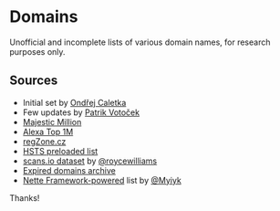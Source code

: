 # Domains
Unofficial and incomplete lists of various domain names, for research purposes only.

## Sources
- Initial set by [Ondřej Caletka](https://blog.root.cz/oskar/jak-vylistovat-domenu-cz/866150/)
- Few updates by [Patrik Votoček](https://github.com/Vrtak-CZ)
- [Majestic Million](https://blog.majestic.com/development/majestic-million-csv-daily/)
- [Alexa Top 1M](http://s3.amazonaws.com/alexa-static/top-1m.csv.zip)
- [regZone.cz](https://www.regzone.cz/uvolnovane-domeny/)
- [HSTS preloaded list](https://cs.chromium.org/chromium/src/net/http/transport_security_state_static.json)
- [scans.io dataset](https://gist.github.com/roycewilliams/b87a140a4869baf4d2c907c6e352b970) by [@roycewilliams](https://gist.github.com/roycewilliams)
- [Expired domains archive](http://wladass.cz/archiv-expirovanych-domen/)
- [Nette Framework-powered](https://gist.github.com/Myiyk/7589213) list by [@Myiyk](https://github.com/Myiyk)

Thanks!
